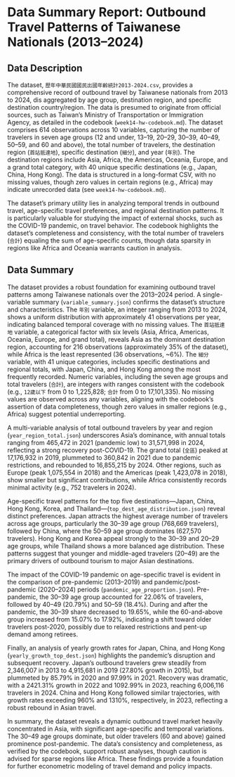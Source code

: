 # Data Summary Report: Outbound Travel Patterns of Taiwanese Nationals (2013–2024)

## Data Description

The dataset, `歷年中華民國國民出國年齡統計2013-2024.csv`, provides a comprehensive record of outbound travel by Taiwanese nationals from 2013 to 2024, dis aggregated by age group, destination region, and specific destination country/region. The data is presumed to originate from official sources, such as Taiwan’s Ministry of Transportation or Immigration Agency, as detailed in the codebook (`week14-hw-codebook.md`). The dataset comprises 614 observations across 10 variables, capturing the number of travelers in seven age groups (12 and under, 13–19, 20–29, 30–39, 40–49, 50–59, and 60 and above), the total number of travelers, the destination region (`首站抵達地`), specific destination (`細分`), and year (`年別`). The destination regions include Asia, Africa, the Americas, Oceania, Europe, and a grand total category, with 40 unique specific destinations (e.g., Japan, China, Hong Kong). The data is structured in a long-format CSV, with no missing values, though zero values in certain regions (e.g., Africa) may indicate unrecorded data (see `week14-hw-codebook.md`).

The dataset’s primary utility lies in analyzing temporal trends in outbound travel, age-specific travel preferences, and regional destination patterns. It is particularly valuable for studying the impact of external shocks, such as the COVID-19 pandemic, on travel behavior. The codebook highlights the dataset’s completeness and consistency, with the total number of travelers (`合計`) equaling the sum of age-specific counts, though data sparsity in regions like Africa and Oceania warrants caution in analysis.

## Data Summary

The dataset provides a robust foundation for examining outbound travel patterns among Taiwanese nationals over the 2013–2024 period. A single-variable summary (`variable_summary.json`) confirms the dataset’s structure and characteristics. The `年別` variable, an integer ranging from 2013 to 2024, shows a uniform distribution with approximately 41 observations per year, indicating balanced temporal coverage with no missing values. The `首站抵達地` variable, a categorical factor with six levels (Asia, Africa, Americas, Oceania, Europe, and grand total), reveals Asia as the dominant destination region, accounting for 216 observations (approximately 35% of the dataset), while Africa is the least represented (36 observations, ~6%). The `細分` variable, with 41 unique categories, includes specific destinations and regional totals, with Japan, China, and Hong Kong among the most frequently recorded. Numeric variables, including the seven age groups and total travelers (`合計`), are integers with ranges consistent with the codebook (e.g., `12歲以下` from 0 to 1,225,828; `合計` from 0 to 17,101,335). No missing values are observed across any variables, aligning with the codebook’s assertion of data completeness, though zero values in smaller regions (e.g., Africa) suggest potential underreporting.

A multi-variable analysis of total outbound travelers by year and region (`year_region_total.json`) underscores Asia’s dominance, with annual totals ranging from 465,472 in 2021 (pandemic low) to 31,571,998 in 2024, reflecting a strong recovery post-COVID-19. The grand total (`全區`) peaked at 17,176,932 in 2019, plummeted to 360,842 in 2021 due to pandemic restrictions, and rebounded to 16,855,215 by 2024. Other regions, such as Europe (peak 1,075,554 in 2018) and the Americas (peak 1,423,078 in 2018), show smaller but significant contributions, while Africa consistently records minimal activity (e.g., 752 travelers in 2024).

Age-specific travel patterns for the top five destinations—Japan, China, Hong Kong, Korea, and Thailand—(`top_dest_age_distribution.json`) reveal distinct preferences. Japan attracts the highest average number of travelers across age groups, particularly the 30–39 age group (768,669 travelers), followed by China, where the 50–59 age group dominates (627,570 travelers). Hong Kong and Korea appeal strongly to the 30–39 and 20–29 age groups, while Thailand shows a more balanced age distribution. These patterns suggest that younger and middle-aged travelers (20–49) are the primary drivers of outbound tourism to major Asian destinations.

The impact of the COVID-19 pandemic on age-specific travel is evident in the comparison of pre-pandemic (2013–2019) and pandemic/post-pandemic (2020–2024) periods (`pandemic_age_proportion.json`). Pre-pandemic, the 30–39 age group accounted for 22.06% of travelers, followed by 40–49 (20.79%) and 50–59 (18.4%). During and after the pandemic, the 30–39 share decreased to 19.65%, while the 60-and-above group increased from 15.07% to 17.92%, indicating a shift toward older travelers post-2020, possibly due to relaxed restrictions and pent-up demand among retirees.

Finally, an analysis of yearly growth rates for Japan, China, and Hong Kong (`yearly_growth_top_dest.json`) highlights the pandemic’s disruption and subsequent recovery. Japan’s outbound travelers grew steadily from 2,346,007 in 2013 to 4,915,681 in 2019 (27.80% growth in 2015), but plummeted by 85.79% in 2020 and 97.99% in 2021. Recovery was dramatic, with a 2421.31% growth in 2022 and 1092.99% in 2023, reaching 6,006,116 travelers in 2024. China and Hong Kong followed similar trajectories, with growth rates exceeding 960% and 1310%, respectively, in 2023, reflecting a robust rebound in Asian travel.

In summary, the dataset reveals a dynamic outbound travel market heavily concentrated in Asia, with significant age-specific and temporal variations. The 30–49 age groups dominate, but older travelers (60 and above) gained prominence post-pandemic. The data’s consistency and completeness, as verified by the codebook, support robust analyses, though caution is advised for sparse regions like Africa. These findings provide a foundation for further econometric modeling of travel demand and policy impacts.